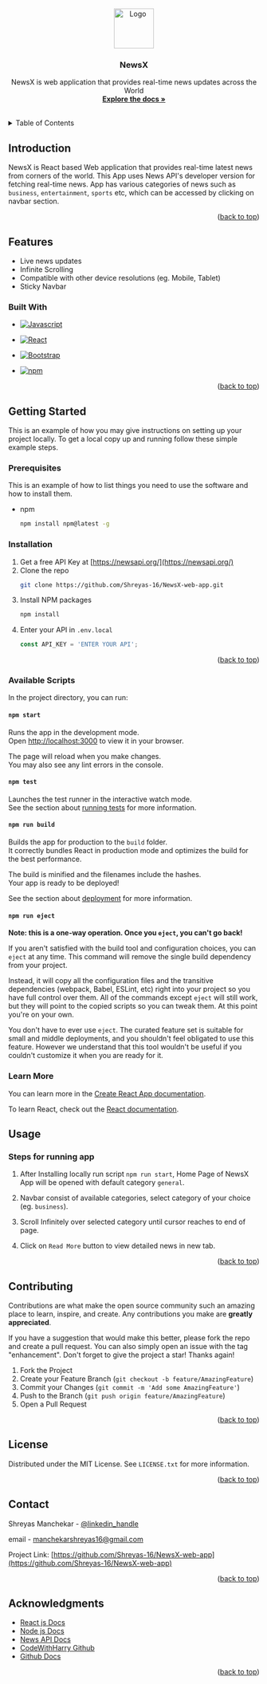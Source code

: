 <!-- Improved compatibility of back to top link: See: https://github.com/othneildrew/Best-README-Template/pull/73 -->
<a name="readme-top"></a>
<!--
*** Thanks for checking out the Best-README-Template. If you have a suggestion
*** that would make this better, please fork the repo and create a pull request
*** or simply open an issue with the tag "enhancement".
*** Don't forget to give the project a star!
*** Thanks again! Now go create something AMAZING! :D
-->



<!-- PROJECT SHIELDS -->
<!--
*** I'm using markdown "reference style" links for readability.
*** Reference links are enclosed in brackets [ ] instead of parentheses ( ).
*** See the bottom of this document for the declaration of the reference variables
*** for contributors-url, forks-url, etc. This is an optional, concise syntax you may use.
*** https://www.markdownguide.org/basic-syntax/#reference-style-links
-->


<!-- PROJECT LOGO -->
<br />
<div align="center">
  <a href="https://github.com/Shreyas-16/NewsX-web-app">
    <img src="images/android-chrome-192x192.png" alt="Logo" width="80" height="80">
  </a> 
  
  <h3 align="center">NewsX </h3>

  <p align="center">
    NewsX is web application that provides real-time news updates across the World
    <br />
    <a href="https://github.com/Shreyas-16/NewsX-web-app"><strong>Explore the docs »</strong></a>
    <br />
    <br />
  </p>
</div>



<!-- TABLE OF CONTENTS -->
<details>
  <summary>Table of Contents</summary>
  <ol>
    <li>
      <a href="#introduction">Introduction</a>
      <ul>
      <li><a href="#features">Features</a></li>
        <li><a href="#built-with">Built With</a></li>
      </ul>
    </li>
    <li>
      <a href="#getting-started">Getting Started</a>
      <ul>
        <li><a href="#prerequisites">Prerequisites</a></li>
        <li><a href="#installation">Installation</a></li>
         <li><a href="#available-scripts">Available Scripts</a></li>
          <li><a href="#learn-more">Learn More</a></li>
      </ul>
    </li>
    <li><a href="#usage">Usage</a></li>
    <li><a href="#contributing">Contributing</a></li>
    <li><a href="#license">License</a></li>
    <li><a href="#contact">Contact</a></li>
    <li><a href="#acknowledgments">Acknowledgments</a></li>
  </ol>
</details>



<!-- ABOUT THE PROJECT -->
## Introduction

[](https://drive.google.com/file/d/1xsMTCHAEvUpa0sn_D8p1nVV2s8SMk47T/view?usp=share_link)

NewsX is React based Web application that provides real-time latest news from corners of the world. This App uses News API's developer version for fetching real-time news. App has various categories of news such as `business`, `entertainment`, `sports` etc, which can be accessed by clicking on navbar section.

<p align="right">(<a href="#readme-top">back to top</a>)</p>

<!-- FEATURES -->
 
## Features

- Live news updates
- Infinite Scrolling
- Compatible with other device resolutions (eg. Mobile, Tablet)
- Sticky Navbar

### Built With

* <a href='https://github.com/shivamkapasia0' target="_blank"><img alt='Javascript' src='https://img.shields.io/badge/Javascript-100000?style=for-the-badge&logo=Javascript&logoColor=F4EA21&labelColor=black&color=black'/></a>

* [![React][React.js]][React-url]

* [![Bootstrap][Bootstrap.com]][Bootstrap-url]

* <a href='https://github.com/shivamkapasia0' target="_blank"><img alt='npm' src='https://img.shields.io/badge/npm-100000?style=for-the-badge&logo=npm&logoColor=F4F4F1&labelColor=F70909&color=F70909'/></a>

<p align="right">(<a href="#readme-top">back to top</a>)</p>



<!-- GETTING STARTED -->
## Getting Started

This is an example of how you may give instructions on setting up your project locally.
To get a local copy up and running follow these simple example steps.

### Prerequisites

This is an example of how to list things you need to use the software and how to install them.
* npm
  ```sh
  npm install npm@latest -g
  ```

### Installation

1. Get a free API Key at [https://newsapi.org/](https://newsapi.org/)
2. Clone the repo
   ```sh
   git clone https://github.com/Shreyas-16/NewsX-web-app.git
   ```
3. Install NPM packages
   ```sh
   npm install
   ```
4. Enter your API in `.env.local`
   ```js
   const API_KEY = 'ENTER YOUR API';
   ```

<p align="right">(<a href="#readme-top">back to top</a>)</p>

### Available Scripts

In the project directory, you can run:

#### `npm start`

Runs the app in the development mode.\
Open [http://localhost:3000](http://localhost:3000) to view it in your browser.

The page will reload when you make changes.\
You may also see any lint errors in the console.

#### `npm test`

Launches the test runner in the interactive watch mode.\
See the section about [running tests](https://facebook.github.io/create-react-app/docs/running-tests) for more information.

#### `npm run build`

Builds the app for production to the `build` folder.\
It correctly bundles React in production mode and optimizes the build for the best performance.

The build is minified and the filenames include the hashes.\
Your app is ready to be deployed!

See the section about [deployment](https://facebook.github.io/create-react-app/docs/deployment) for more information.

#### `npm run eject`

**Note: this is a one-way operation. Once you `eject`, you can't go back!**

If you aren't satisfied with the build tool and configuration choices, you can `eject` at any time. This command will remove the single build dependency from your project.

Instead, it will copy all the configuration files and the transitive dependencies (webpack, Babel, ESLint, etc) right into your project so you have full control over them. All of the commands except `eject` will still work, but they will point to the copied scripts so you can tweak them. At this point you're on your own.

You don't have to ever use `eject`. The curated feature set is suitable for small and middle deployments, and you shouldn't feel obligated to use this feature. However we understand that this tool wouldn't be useful if you couldn't customize it when you are ready for it.

### Learn More

You can learn more in the [Create React App documentation](https://facebook.github.io/create-react-app/docs/getting-started).

To learn React, check out the [React documentation](https://reactjs.org/).




<!-- USAGE EXAMPLES -->
## Usage

### Steps for running app

1. After Installing locally run script `npm run start`, Home Page of NewsX App will be opened with default category `general`.

2. Navbar consist of available categories, select category of your choice (eg. `business`).

3. Scroll Infinitely over selected category until cursor reaches to end of page. 

4. Click on `Read More` button to view detailed news in new tab.



<p align="right">(<a href="#readme-top">back to top</a>)</p>


<!-- CONTRIBUTING -->
## Contributing

Contributions are what make the open source community such an amazing place to learn, inspire, and create. Any contributions you make are **greatly appreciated**.

If you have a suggestion that would make this better, please fork the repo and create a pull request. You can also simply open an issue with the tag "enhancement".
Don't forget to give the project a star! Thanks again!

1. Fork the Project
2. Create your Feature Branch (`git checkout -b feature/AmazingFeature`)
3. Commit your Changes (`git commit -m 'Add some AmazingFeature'`)
4. Push to the Branch (`git push origin feature/AmazingFeature`)
5. Open a Pull Request

<p align="right">(<a href="#readme-top">back to top</a>)</p>



<!-- LICENSE -->
## License

Distributed under the MIT License. See `LICENSE.txt` for more information.

<p align="right">(<a href="#readme-top">back to top</a>)</p>



<!-- CONTACT -->
## Contact

Shreyas Manchekar - [@linkedin_handle](https://www.linkedin.com/in/shreyas-manchekar-823b58219/)

 email - manchekarshreyas16@gmail.com

Project Link: [https://github.com/Shreyas-16/NewsX-web-app](https://github.com/Shreyas-16/NewsX-web-app)

<p align="right">(<a href="#readme-top">back to top</a>)</p>



<!-- ACKNOWLEDGMENTS -->
## Acknowledgments

* [React js Docs](https://react.dev/)
* [Node js Docs](https://nodejs.org/en/docs)
* [News API Docs]()
* [CodeWithHarry Github](https://github.com/codewithharry)
* [Github Docs](https://docs.github.com/en/get-started)

<p align="right">(<a href="#readme-top">back to top</a>)</p>



<!-- MARKDOWN LINKS & IMAGES -->
<!-- https://www.markdownguide.org/basic-syntax/#reference-style-links -->
[contributors-shield]: https://img.shields.io/github/contributors/github_username/repo_name.svg?style=for-the-badge
[contributors-url]: https://github.com/github_username/repo_name/graphs/contributors
[forks-shield]: https://img.shields.io/github/forks/github_username/repo_name.svg?style=for-the-badge
[forks-url]: https://github.com/github_username/repo_name/network/members
[stars-shield]: https://img.shields.io/github/stars/github_username/repo_name.svg?style=for-the-badge
[stars-url]: https://github.com/github_username/repo_name/stargazers
[issues-shield]: https://img.shields.io/github/issues/github_username/repo_name.svg?style=for-the-badge
[issues-url]: https://github.com/github_username/repo_name/issues
[license-shield]: https://img.shields.io/github/license/github_username/repo_name.svg?style=for-the-badge
[license-url]: https://github.com/github_username/repo_name/blob/master/LICENSE.txt
[linkedin-shield]: https://img.shields.io/badge/-LinkedIn-black.svg?style=for-the-badge&logo=linkedin&colorB=555
[linkedin-url]: https://linkedin.com/in/linkedin_username
[product-screenshot]: images/screenshot.png
[Next.js]: https://img.shields.io/badge/next.js-000000?style=for-the-badge&logo=nextdotjs&logoColor=white
[Next-url]: https://nextjs.org/
[React.js]: https://img.shields.io/badge/React-20232A?style=for-the-badge&logo=react&logoColor=61DAFB
[React-url]: https://reactjs.org/
[Vue.js]: https://img.shields.io/badge/Vue.js-35495E?style=for-the-badge&logo=vuedotjs&logoColor=4FC08D
[Vue-url]: https://vuejs.org/
[Angular.io]: https://img.shields.io/badge/Angular-DD0031?style=for-the-badge&logo=angular&logoColor=white
[Angular-url]: https://angular.io/
[Svelte.dev]: https://img.shields.io/badge/Svelte-4A4A55?style=for-the-badge&logo=svelte&logoColor=FF3E00
[Svelte-url]: https://svelte.dev/
[Laravel.com]: https://img.shields.io/badge/Laravel-FF2D20?style=for-the-badge&logo=laravel&logoColor=white
[Laravel-url]: https://laravel.com
[Bootstrap.com]: https://img.shields.io/badge/Bootstrap-563D7C?style=for-the-badge&logo=bootstrap&logoColor=white
[Bootstrap-url]: https://getbootstrap.com
[JQuery.com]: https://img.shields.io/badge/jQuery-0769AD?style=for-the-badge&logo=jquery&logoColor=white
[JQuery-url]: https://jquery.com 
